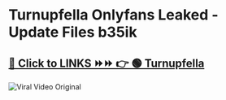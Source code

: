 
 # Turnupfella Onlyfans Leaked - Update Files b35ik

## <h2><a href="https://clipsfans.com/Turnupfella&ref=git">🔗 Click to LINKS ⏩⏩ 👉 🟢 Turnupfella </a></h2>

<a href="https://clipsfans.com/Turnupfella&ref=git" rel="nofollow" data-target="animated-image.originalLink"><img src="https://i.ibb.co.com/xMMVF88/686577567.gif" alt="Viral Video Original" style="max-width: 100%; display: inline-block;" data-target="animated-image.originalImage"></a>

